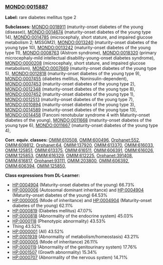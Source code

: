 
### [MONDO:0015887](http://purl.obolibrary.org/obo/MONDO_0015887)
**Label:** rare diabetes mellitus type 2

**Subclasses:** [MONDO:0018911](http://purl.obolibrary.org/obo/MONDO_0018911) (maturity-onset diabetes of the young (disease)), [MONDO:0014674](http://purl.obolibrary.org/obo/MONDO_0014674) (maturity-onset diabetes of the young type 14), [MONDO:0014785](http://purl.obolibrary.org/obo/MONDO_0014785) (microcephaly, short stature, and impaired glucose metabolism 2; MSSGM2), [MONDO:0013240](http://purl.obolibrary.org/obo/MONDO_0013240) (maturity-onset diabetes of the young type 10), [MONDO:0013242](http://purl.obolibrary.org/obo/MONDO_0013242) (maturity-onset diabetes of the young type 11), [MONDO:0008763](http://purl.obolibrary.org/obo/MONDO_0008763) (Alstrom syndrome), [MONDO:0018320](http://purl.obolibrary.org/obo/MONDO_0018320) (primary microcephaly-mild intellectual disability-young-onset diabetes syndrome), [MONDO:0000208](http://purl.obolibrary.org/obo/MONDO_0000208) (microcephaly, short stature, and impaired glucose metabolism), [MONDO:0007669](http://purl.obolibrary.org/obo/MONDO_0007669) (maturity-onset diabetes of the young type 5), [MONDO:0012818](http://purl.obolibrary.org/obo/MONDO_0012818) (maturity-onset diabetes of the young type 9), [MONDO:0007455](http://purl.obolibrary.org/obo/MONDO_0007455) (diabetes mellitus, Noninsulin-dependent), [MONDO:0007453](http://purl.obolibrary.org/obo/MONDO_0007453) (maturity-onset diabetes of the young type 2), [MONDO:0012348](http://purl.obolibrary.org/obo/MONDO_0012348) (maturity-onset diabetes of the young type 8), [MONDO:0007452](http://purl.obolibrary.org/obo/MONDO_0007452) (maturity-onset diabetes of the young type 1), [MONDO:0012513](http://purl.obolibrary.org/obo/MONDO_0012513) (maturity-onset diabetes of the young type 7), [MONDO:0010894](http://purl.obolibrary.org/obo/MONDO_0010894) (maturity-onset diabetes of the young type 3), [MONDO:0014589](http://purl.obolibrary.org/obo/MONDO_0014589) (maturity-onset diabetes of the young type 13), [MONDO:0014458](http://purl.obolibrary.org/obo/MONDO_0014458) (Fanconi renotubular syndrome 4 with Maturity-onset diabetes of the young), [MONDO:0011668](http://purl.obolibrary.org/obo/MONDO_0011668) (maturity-onset diabetes of the young type 6), [MONDO:0011667](http://purl.obolibrary.org/obo/MONDO_0011667) (maturity-onset diabetes of the young type 4), 

**Corr. equiv. classes:** [OMIM:610508](http://purl.obolibrary.org/obo/OMIM_610508), [OMIM:600496](http://purl.obolibrary.org/obo/OMIM_600496), [Orphanet:552](http://www.orpha.net/ORDO/Orphanet_552), [OMIM:609812](http://purl.obolibrary.org/obo/OMIM_609812), [Orphanet:64](http://www.orpha.net/ORDO/Orphanet_64), [OMIM:137920](http://purl.obolibrary.org/obo/OMIM_137920), [OMIM:613370](http://purl.obolibrary.org/obo/OMIM_613370), [OMIM:616033](http://purl.obolibrary.org/obo/OMIM_616033), [OMIM:125851](http://purl.obolibrary.org/obo/OMIM_125851), [OMIM:613375](http://purl.obolibrary.org/obo/OMIM_613375), [OMIM:616511](http://purl.obolibrary.org/obo/OMIM_616511), [OMIM:606391](http://purl.obolibrary.org/obo/OMIM_606391), [OMIM:616026](http://purl.obolibrary.org/obo/OMIM_616026), [OMIM:125853](http://purl.obolibrary.org/obo/OMIM_125853), [OMIM:616329](http://purl.obolibrary.org/obo/OMIM_616329), [OMIM:612225](http://purl.obolibrary.org/obo/OMIM_612225), [Orphanet:391408](http://www.orpha.net/ORDO/Orphanet_391408), [OMIM:616817](http://purl.obolibrary.org/obo/OMIM_616817), [Orphanet:93111](http://www.orpha.net/ORDO/Orphanet_93111), [OMIM:203800](http://purl.obolibrary.org/obo/OMIM_203800), [OMIM:606392](http://purl.obolibrary.org/obo/OMIM_606392), [OMIM:606394](http://purl.obolibrary.org/obo/OMIM_606394), [OMIM:125850](http://purl.obolibrary.org/obo/OMIM_125850), 

**Class expressions from DL-Learner:**

- [HP:0004904](http://purl.obolibrary.org/obo/HP_0004904) (Maturity-onset diabetes of the young) 66.73%
- [HP:0000006](http://purl.obolibrary.org/obo/HP_0000006) (Autosomal dominant inheritance) and [HP:0004904](http://purl.obolibrary.org/obo/HP_0004904) (Maturity-onset diabetes of the young) 64.53%
- [HP:0000005](http://purl.obolibrary.org/obo/HP_0000005) (Mode of inheritance) and [HP:0004904](http://purl.obolibrary.org/obo/HP_0004904) (Maturity-onset diabetes of the young) 62.11%
- [HP:0000819](http://purl.obolibrary.org/obo/HP_0000819) (Diabetes mellitus) 47.07%
- [HP:0000818](http://purl.obolibrary.org/obo/HP_0000818) (Abnormality of the endocrine system) 45.03%
- [HP:0000118](http://purl.obolibrary.org/obo/HP_0000118) (Phenotypic abnormality) 43.53%
- Thing 43.52%
- [HP:0000001](http://purl.obolibrary.org/obo/HP_0000001) (All) 43.52%
- [HP:0001939](http://purl.obolibrary.org/obo/HP_0001939) (Abnormality of metabolism/homeostasis) 43.21%
- [HP:0000005](http://purl.obolibrary.org/obo/HP_0000005) (Mode of inheritance) 26.11%
- [HP:0000119](http://purl.obolibrary.org/obo/HP_0000119) (Abnormality of the genitourinary system) 17.76%
- [HP:0001507](http://purl.obolibrary.org/obo/HP_0001507) (Growth abnormality) 15.34%
- [HP:0000707](http://purl.obolibrary.org/obo/HP_0000707) (Abnormality of the nervous system) 14.71%


